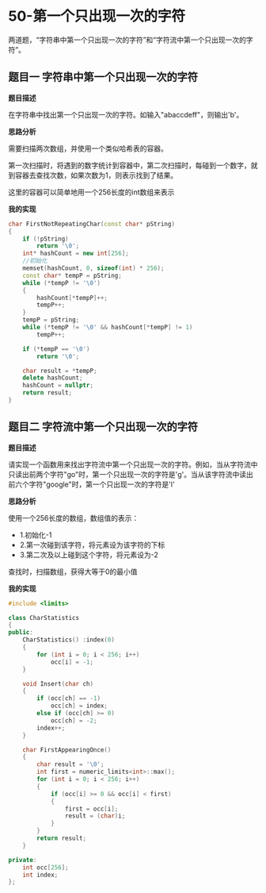 # 50-第一个只出现一次的字符

两道题，“字符串中第一个只出现一次的字符”和“字符流中第一个只出现一次的字符”。

## 题目一 字符串中第一个只出现一次的字符

**题目描述**

在字符串中找出第一个只出现一次的字符。如输入"abaccdeff"，则输出'b'。

**思路分析**

需要扫描两次数组，并使用一个类似哈希表的容器。

第一次扫描时，将遇到的数字统计到容器中，第二次扫描时，每碰到一个数字，就到容器去查找次数，如果次数为1，则表示找到了结果。

这里的容器可以简单地用一个256长度的int数组来表示

**我的实现**

```c++
char FirstNotRepeatingChar(const char* pString)
{
	if (!pString)
		return '\0';
	int* hashCount = new int[256];
    //初始化
	memset(hashCount, 0, sizeof(int) * 256);
	const char* tempP = pString;
	while (*tempP != '\0')
	{
		hashCount[*tempP]++;
		tempP++;
	}
	tempP = pString;
	while (*tempP != '\0' && hashCount[*tempP] != 1)
		tempP++;

	if (*tempP == '\0')
		return '\0';

	char result = *tempP;
	delete hashCount;
	hashCount = nullptr;
	return result;
}
```

## 题目二 字符流中第一个只出现一次的字符

**题目描述**

请实现一个函数用来找出字符流中第一个只出现一次的字符。例如，当从字符流中只读出前两个字符"go"时，第一个只出现一次的字符是'g'。当从该字符流中读出前六个字符"google"时，第一个只出现一次的字符是'l'

**思路分析**

使用一个256长度的数组，数组值的表示：

- 1.初始化-1
- 2.第一次碰到该字符，将元素设为该字符的下标
- 3.第二次及以上碰到这个字符，将元素设为-2

查找时，扫描数组，获得大等于0的最小值

**我的实现**

```c++
#include <limits> 

class CharStatistics
{
public:
	CharStatistics() :index(0)
	{
		for (int i = 0; i < 256; i++)
			occ[i] = -1;
	}

	void Insert(char ch)
	{
		if (occ[ch] == -1)
			occ[ch] = index;
		else if (occ[ch] >= 0)
			occ[ch] = -2;
		index++;
	}

	char FirstAppearingOnce()
	{
		char result = '\0';
		int first = numeric_limits<int>::max();
		for (int i = 0; i < 256; i++)
		{
			if (occ[i] >= 0 && occ[i] < first)
			{
				first = occ[i];
				result = (char)i;
			}
		}
		return result;
	}

private:
	int occ[256];
	int index;
};
```

